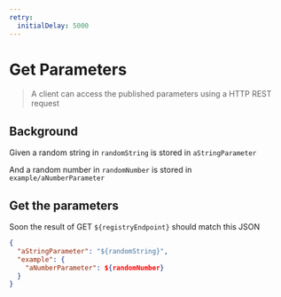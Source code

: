 ```yaml
---
retry:
  initialDelay: 5000
---
```


# Get Parameters

> A client can access the published parameters using a HTTP REST request

## Background

Given a random string in `randomString` is stored in `aStringParameter`

And a random number in `randomNumber` is stored in `example/aNumberParameter`

## Get the parameters

Soon the result of GET `${registryEndpoint}` should match this JSON

```json
{
  "aStringParameter": "${randomString}",
  "example": {
    "aNumberParameter": ${randomNumber}
  }
}
```
